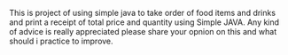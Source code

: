 This is project of using simple java to take order of food items and drinks and print a receipt of total price and quantity using Simple JAVA.
Any kind of advice is really appreciated please share your opnion on this and what should i practice to improve.
